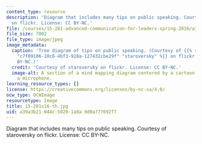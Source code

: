 ```yaml
---
content_type: resource
description: 'Diagram that includes many tips on public speaking. Courtesy of staroversky
  on flickr. License: CC BY-NC.'
file: /courses/15-281-advanced-communication-for-leaders-spring-2016/a39a3b21044c50201a8a9d0a777692f7_15-281s16-th.jpg
file_size: 7002
file_type: image/jpeg
image_metadata:
  caption: 'Tree diagram of tips on public speaking. (Courtesy of {{% resource_link
    "c7f09106-10c6-4bf3-928a-127432cbe29f" "staroversky" %}} on flickr. License: CC
    BY-NC.)'
  credit: 'Courtesy of staroversky on flickr. License: CC BY-NC.'
  image-alt: A section of a mind mapping diagram centered by a cartoon guy holding
    a microphone.
learning_resource_types: []
license: https://creativecommons.org/licenses/by-nc-sa/4.0/
ocw_type: OCWImage
resourcetype: Image
title: 15-281s16-th.jpg
uid: a39a3b21-044c-5020-1a8a-9d0a777692f7
---
```

Diagram that includes many tips on public speaking. Courtesy of staroversky on flickr. License: CC BY-NC.